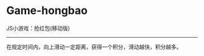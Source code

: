 # Game-hongbao
JS小游戏：抢红包(移动版)

-----------------------------------

在规定时间内，向上滑动一定距离，获得一个积分，滑动越快，积分越多。
